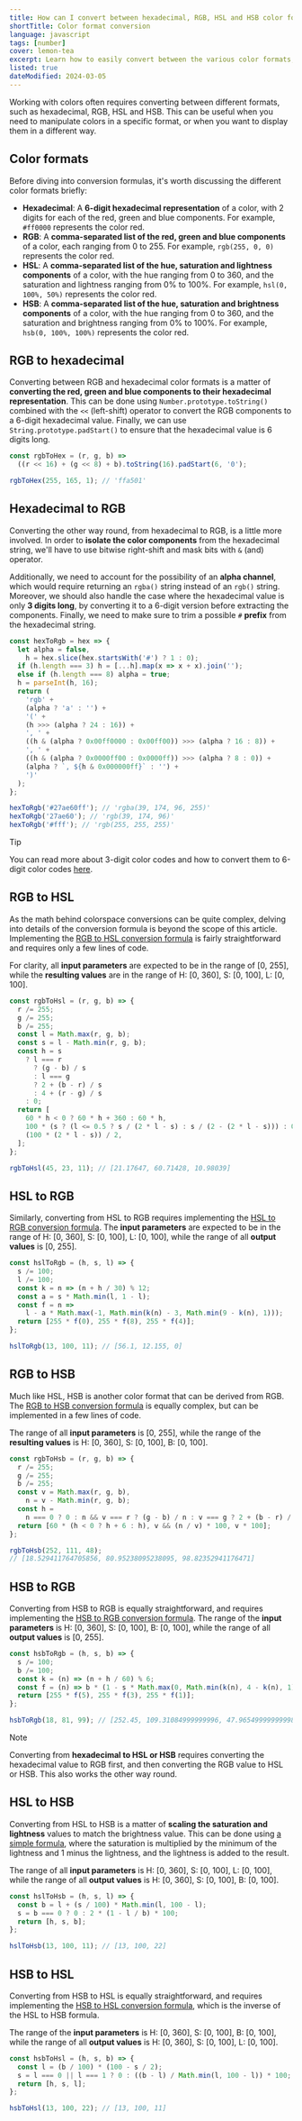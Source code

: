 ```yaml
---
title: How can I convert between hexadecimal, RGB, HSL and HSB color formats in JavaScript?
shortTitle: Color format conversion
language: javascript
tags: [number]
cover: lemon-tea
excerpt: Learn how to easily convert between the various color formats, using JavaScript and a few simple formulas.
listed: true
dateModified: 2024-03-05
---
```


Working with colors often requires converting between different formats, such as hexadecimal, RGB, HSL and HSB. This can be useful when you need to manipulate colors in a specific format, or when you want to display them in a different way.

## Color formats

Before diving into conversion formulas, it's worth discussing the different color formats briefly:

- **Hexadecimal**: A **6-digit hexadecimal representation** of a color, with 2 digits for each of the red, green and blue components. For example, `#ff0000` represents the color red.
- **RGB**: A **comma-separated list of the red, green and blue components** of a color, each ranging from 0 to 255. For example, `rgb(255, 0, 0)` represents the color red.
- **HSL**: A **comma-separated list of the hue, saturation and lightness components** of a color, with the hue ranging from 0 to 360, and the saturation and lightness ranging from 0% to 100%. For example, `hsl(0, 100%, 50%)` represents the color red.
- **HSB**: A **comma-separated list of the hue, saturation and brightness components** of a color, with the hue ranging from 0 to 360, and the saturation and brightness ranging from 0% to 100%. For example, `hsb(0, 100%, 100%)` represents the color red.

## RGB to hexadecimal

Converting between RGB and hexadecimal color formats is a matter of **converting the red, green and blue components to their hexadecimal representation**. This can be done using `Number.prototype.toString()` combined with the `<<` (left-shift) operator to convert the RGB components to a 6-digit hexadecimal value. Finally, we can use `String.prototype.padStart()` to ensure that the hexadecimal value is 6 digits long.

```js
const rgbToHex = (r, g, b) =>
  ((r << 16) + (g << 8) + b).toString(16).padStart(6, '0');

rgbToHex(255, 165, 1); // 'ffa501'
```

## Hexadecimal to RGB

Converting the other way round, from hexadecimal to RGB, is a little more involved. In order to **isolate the color components** from the hexadecimal string, we'll have to use bitwise right-shift and mask bits with `&` (and) operator.

Additionally, we need to account for the possibility of an **alpha channel**, which would require returning an `rgba()` string instead of an `rgb()` string. Moreover, we should also handle the case where the hexadecimal value is only **3 digits long**, by converting it to a 6-digit version before extracting the components. Finally, we need to make sure to trim a possible `#` **prefix** from the hexadecimal string.

```js
const hexToRgb = hex => {
  let alpha = false,
    h = hex.slice(hex.startsWith('#') ? 1 : 0);
  if (h.length === 3) h = [...h].map(x => x + x).join('');
  else if (h.length === 8) alpha = true;
  h = parseInt(h, 16);
  return (
    'rgb' +
    (alpha ? 'a' : '') +
    '(' +
    (h >>> (alpha ? 24 : 16)) +
    ', ' +
    ((h & (alpha ? 0x00ff0000 : 0x00ff00)) >>> (alpha ? 16 : 8)) +
    ', ' +
    ((h & (alpha ? 0x0000ff00 : 0x0000ff)) >>> (alpha ? 8 : 0)) +
    (alpha ? `, ${h & 0x000000ff}` : '') +
    ')'
  );
};

hexToRgb('#27ae60ff'); // 'rgba(39, 174, 96, 255)'
hexToRgb('27ae60'); // 'rgb(39, 174, 96)'
hexToRgb('#fff'); // 'rgb(255, 255, 255)'
```

> [!TIP]
>
> You can read more about 3-digit color codes and how to convert them to 6-digit color codes [here](/js/s/extend-hex).

## RGB to HSL

As the math behind colorspace conversions can be quite complex, delving into details of the conversion formula is beyond the scope of this article. Implementing the [RGB to HSL conversion formula](https://en.wikipedia.org/wiki/HSL_and_HSV#From_RGB) is fairly straightforward and requires only a few lines of code.

For clarity, all **input parameters** are expected to be in the range of [0, 255], while the **resulting values** are in the range of H: [0, 360], S: [0, 100], L: [0, 100].

```js
const rgbToHsl = (r, g, b) => {
  r /= 255;
  g /= 255;
  b /= 255;
  const l = Math.max(r, g, b);
  const s = l - Math.min(r, g, b);
  const h = s
    ? l === r
      ? (g - b) / s
      : l === g
      ? 2 + (b - r) / s
      : 4 + (r - g) / s
    : 0;
  return [
    60 * h < 0 ? 60 * h + 360 : 60 * h,
    100 * (s ? (l <= 0.5 ? s / (2 * l - s) : s / (2 - (2 * l - s))) : 0),
    (100 * (2 * l - s)) / 2,
  ];
};

rgbToHsl(45, 23, 11); // [21.17647, 60.71428, 10.98039]
```

## HSL to RGB

Similarly, converting from HSL to RGB requires implementing the [HSL to RGB conversion formula](https://en.wikipedia.org/wiki/HSL_and_HSV#HSL_to_RGB). The **input parameters** are expected to be in the range of H: [0, 360], S: [0, 100], L: [0, 100], while the range of all **output values** is [0, 255].

```js
const hslToRgb = (h, s, l) => {
  s /= 100;
  l /= 100;
  const k = n => (n + h / 30) % 12;
  const a = s * Math.min(l, 1 - l);
  const f = n =>
    l - a * Math.max(-1, Math.min(k(n) - 3, Math.min(9 - k(n), 1)));
  return [255 * f(0), 255 * f(8), 255 * f(4)];
};

hslToRgb(13, 100, 11); // [56.1, 12.155, 0]
```

## RGB to HSB

Much like HSL, HSB is another color format that can be derived from RGB. The [RGB to HSB conversion formula](https://en.wikipedia.org/wiki/HSL_and_HSV#From_RGB) is equally complex, but can be implemented in a few lines of code.

The range of all **input parameters** is [0, 255], while the range of the **resulting values** is H: [0, 360], S: [0, 100], B: [0, 100].

```js
const rgbToHsb = (r, g, b) => {
  r /= 255;
  g /= 255;
  b /= 255;
  const v = Math.max(r, g, b),
    n = v - Math.min(r, g, b);
  const h =
    n === 0 ? 0 : n && v === r ? (g - b) / n : v === g ? 2 + (b - r) / n : 4 + (r - g) / n;
  return [60 * (h < 0 ? h + 6 : h), v && (n / v) * 100, v * 100];
};

rgbToHsb(252, 111, 48);
// [18.529411764705856, 80.95238095238095, 98.82352941176471]
```

## HSB to RGB

Converting from HSB to RGB is equally straightforward, and requires implementing the [HSB to RGB conversion formula](https://en.wikipedia.org/wiki/HSL_and_HSV#HSV_to_RGB). The range of the **input parameters** is H: [0, 360], S: [0, 100], B: [0, 100], while the range of all **output values** is [0, 255].

```js
const hsbToRgb = (h, s, b) => {
  s /= 100;
  b /= 100;
  const k = (n) => (n + h / 60) % 6;
  const f = (n) => b * (1 - s * Math.max(0, Math.min(k(n), 4 - k(n), 1)));
  return [255 * f(5), 255 * f(3), 255 * f(1)];
};

hsbToRgb(18, 81, 99); // [252.45, 109.31084999999996, 47.965499999999984]
```

> [!NOTE]
>
> Converting from **hexadecimal to HSL or HSB** requires converting the hexadecimal value to RGB first, and then converting the RGB value to HSL or HSB. This also works the other way round.

## HSL to HSB

Converting from HSL to HSB is a matter of **scaling the saturation and lightness** values to match the brightness value. This can be done using [a simple formula](https://en.wikipedia.org/wiki/HSL_and_HSV#HSL_to_HSV), where the saturation is multiplied by the minimum of the lightness and 1 minus the lightness, and the lightness is added to the result.

The range of all **input parameters** is H: [0, 360], S: [0, 100], L: [0, 100], while the range of all **output values** is H: [0, 360], S: [0, 100], B: [0, 100].

```js
const hslToHsb = (h, s, l) => {
  const b = l + (s / 100) * Math.min(l, 100 - l);
  s = b === 0 ? 0 : 2 * (1 - l / b) * 100;
  return [h, s, b];
};

hslToHsb(13, 100, 11); // [13, 100, 22]
```

## HSB to HSL

Converting from HSB to HSL is equally straightforward, and requires implementing the [HSB to HSL conversion formula](https://en.wikipedia.org/wiki/HSL_and_HSV#HSV_to_HSL), which is the inverse of the HSL to HSB formula.

The range of the **input parameters** is H: [0, 360], S: [0, 100], B: [0, 100], while the range of all **output values** is H: [0, 360], S: [0, 100], L: [0, 100].

```js
const hsbToHsl = (h, s, b) => {
  const l = (b / 100) * (100 - s / 2);
  s = l === 0 || l === 1 ? 0 : ((b - l) / Math.min(l, 100 - l)) * 100;
  return [h, s, l];
};

hsbToHsl(13, 100, 22); // [13, 100, 11]
```
